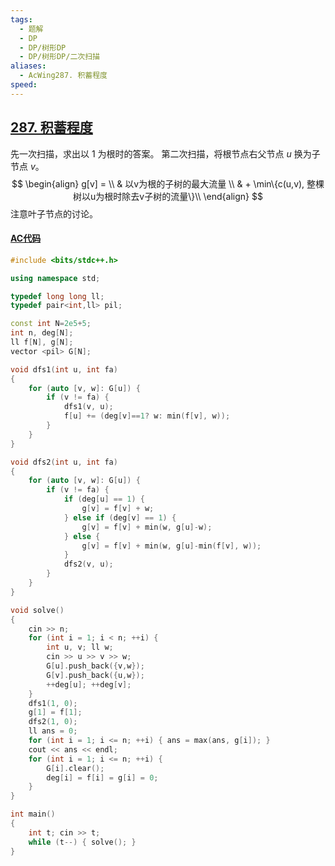 ```yaml
---
tags:
  - 题解
  - DP
  - DP/树形DP
  - DP/树形DP/二次扫描
aliases:
  - AcWing287. 积蓄程度
speed:
---
```

## [287. 积蓄程度](https://www.acwing.com/problem/content/289/)

先一次扫描，求出以 $1$ 为根时的答案。
第二次扫描，将根节点右父节点 $u$ 换为子节点 $v$。
$$
\begin{align}
g[v] = \\
& 以v为根的子树的最大流量 \\
& + \min\{c(u,v), 整棵树以u为根时除去v子树的流量\}\\
\end{align}
$$
注意叶子节点的讨论。

#### [AC代码](https://www.acwing.com/problem/content/submission/code_detail/37383015/)

```cpp
#include <bits/stdc++.h>

using namespace std;

typedef long long ll;
typedef pair<int,ll> pil;

const int N=2e5+5;
int n, deg[N];
ll f[N], g[N];
vector <pil> G[N];

void dfs1(int u, int fa)
{
    for (auto [v, w]: G[u]) {
        if (v != fa) {
            dfs1(v, u);
            f[u] += (deg[v]==1? w: min(f[v], w));
        }
    }
}

void dfs2(int u, int fa)
{
    for (auto [v, w]: G[u]) {
        if (v != fa) {
            if (deg[u] == 1) {
                g[v] = f[v] + w;
            } else if (deg[v] == 1) {
                g[v] = f[v] + min(w, g[u]-w);
            } else {
                g[v] = f[v] + min(w, g[u]-min(f[v], w));
            }
            dfs2(v, u);
        }
    }
}

void solve()
{
    cin >> n;
    for (int i = 1; i < n; ++i) {
        int u, v; ll w;
        cin >> u >> v >> w;
        G[u].push_back({v,w});
        G[v].push_back({u,w});
        ++deg[u]; ++deg[v];
    }
    dfs1(1, 0);
    g[1] = f[1];
    dfs2(1, 0);
    ll ans = 0;
    for (int i = 1; i <= n; ++i) { ans = max(ans, g[i]); }
    cout << ans << endl;
    for (int i = 1; i <= n; ++i) {
        G[i].clear();
        deg[i] = f[i] = g[i] = 0;
    }
}

int main()
{
    int t; cin >> t;
    while (t--) { solve(); }
}
```
